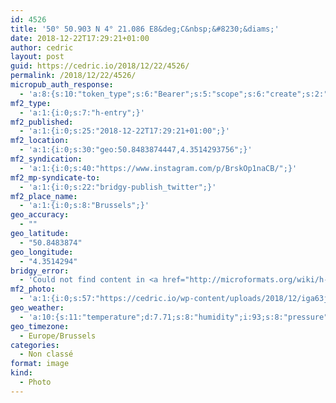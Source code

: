 ```yaml
---
id: 4526
title: '50° 50.903 N 4° 21.086 E8&deg;C&nbsp;&#8230;&diams;'
date: 2018-12-22T17:29:21+01:00
author: cedric
layout: post
guid: https://cedric.io/2018/12/22/4526/
permalink: /2018/12/22/4526/
micropub_auth_response:
  - 'a:8:{s:10:"token_type";s:6:"Bearer";s:5:"scope";s:6:"create";s:2:"me";s:18:"https://cedric.io/";s:9:"issued_by";s:45:"https://cedric.io/wp-json/indieauth/1.0/token";s:9:"client_id";s:24:"https://ownyourgram.com/";s:9:"issued_at";i:1542116731;s:4:"user";i:1;s:13:"last_accessed";i:1545527690;}'
mf2_type:
  - 'a:1:{i:0;s:7:"h-entry";}'
mf2_published:
  - 'a:1:{i:0;s:25:"2018-12-22T17:29:21+01:00";}'
mf2_location:
  - 'a:1:{i:0;s:30:"geo:50.8483874447,4.3514293756";}'
mf2_syndication:
  - 'a:1:{i:0;s:40:"https://www.instagram.com/p/BrskOp1naCB/";}'
mf2_mp-syndicate-to:
  - 'a:1:{i:0;s:22:"bridgy-publish_twitter";}'
mf2_place_name:
  - 'a:1:{i:0;s:8:"Brussels";}'
geo_accuracy:
  - ""
geo_latitude:
  - "50.8483874"
geo_longitude:
  - "4.3514294"
bridgy_error:
  - 'Could not find content in <a href="http://microformats.org/wiki/h-entry">h-entry</a> or any other element!'
mf2_photo:
  - 'a:1:{i:0;s:57:"https://cedric.io/wp-content/uploads/2018/12/iga63jk9.jpg";}'
geo_weather:
  - 'a:10:{s:11:"temperature";d:7.71;s:8:"humidity";i:93;s:8:"pressure";i:1022;s:10:"cloudiness";i:20;s:4:"wind";a:2:{s:5:"speed";d:4.1;s:6:"degree";i:240;}s:7:"summary";s:4:"mist";s:4:"icon";s:10:"wi-showers";s:10:"visibility";i:10000;s:7:"sunrise";s:25:"2018-12-23T08:43:21+01:00";s:6:"sunset";s:25:"2018-12-23T16:39:55+01:00";}'
geo_timezone:
  - Europe/Brussels
categories:
  - Non classé
format: image
kind:
  - Photo
---
```

</p>